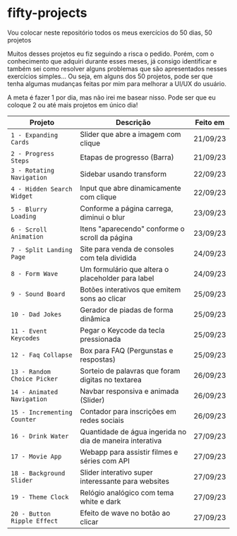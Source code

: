 # fifty-projects

Vou colocar neste repositório todos os meus exercícios do 50 dias, 50 projetos

Muitos desses projetos eu fiz seguindo a risca o pedido. Porém, com o conhecimento que adquiri durante esses meses, já consigo identificar e também sei como resolver alguns problemas que são apresentados nesses exercícios simples... Ou seja, em alguns dos 50 projetos, pode ser que tenha algumas mudanças feitas por mim para melhorar a UI/UX do usuário.

A meta é fazer 1 por dia, mas não irei me basear nisso. Pode ser que eu coloque 2 ou até mais projetos em único dia!

| Projeto | Descrição | Feito em |
| --- | --- | --- |
| `1 - Expanding Cards` | Slider que abre a imagem com clique | 21/09/23 |
| `2 - Progress Steps` | Etapas de progresso (Barra) | 21/09/23 |
| `3 - Rotating Navigation` | Sidebar usando transform | 22/09/23 |
| `4 - Hidden Search Widget` | Input que abre dinamicamente com clique | 22/09/23 |
| `5 - Blurry Loading` | Conforme a página carrega, diminui o blur | 23/09/23 |
| `6 - Scroll Animation` | Itens "aparecendo" conforme o scroll da página | 23/09/23 |
| `7 - Split Landing Page` | Site para venda de consoles com tela dividida | 24/09/23 |
| `8 - Form Wave` | Um formulário que altera o placeholder para label | 24/09/23 |
| `9 - Sound Board` | Botões interativos que emitem sons ao clicar | 25/09/23 |
| `10 - Dad Jokes` | Gerador de piadas de forma dinâmica | 25/09/23 |
| `11 - Event Keycodes` | Pegar o Keycode da tecla pressionada | 25/09/23 |
| `12 - Faq Collapse` | Box para FAQ (Pergunstas e respostas) | 25/09/23 |
| `13 - Random Choice Picker` | Sorteio de palavras que foram digitas no textarea | 26/09/23 |
| `14 - Animated Navigation` | Navbar responsiva e animada (Slider) | 26/09/23 |
| `15 - Incrementing Counter` | Contador para inscrições em redes sociais | 26/09/23 |
| `16 - Drink Water` | Quantidade de água ingerida no dia de maneira interativa | 27/09/23 |
| `17 - Movie App` | Webapp para assistir filmes e séries com API | 27/09/23 |
| `18 - Background Slider` | Slider interativo super interessante para websites | 27/09/23 |
| `19 - Theme Clock` | Relógio analógico com tema white e dark | 27/09/23 |
| `20 - Button Ripple Effect` | Efeito de wave no botão ao clicar | 27/09/23 | <!-- Parece muito com aqueles de framework css -->

<!--     | `` | x | x |     -->



